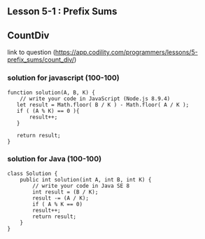 ## Lesson 5-1 : Prefix Sums
## CountDiv
link to question (https://app.codility.com/programmers/lessons/5-prefix_sums/count_div/)

### solution for javascript (100-100)
```
function solution(A, B, K) {
    // write your code in JavaScript (Node.js 8.9.4)
   let result = Math.floor( B / K ) - Math.floor( A / K );
   if ( (A % K) == 0 ){
       result++;
   }
   
   return result;
}

```

### solution for Java (100-100)
```
class Solution {
    public int solution(int A, int B, int K) {
        // write your code in Java SE 8
        int result = (B / K);
        result -= (A / K);
        if ( A % K == 0)
        result++;
        return result;
    }
}

```
